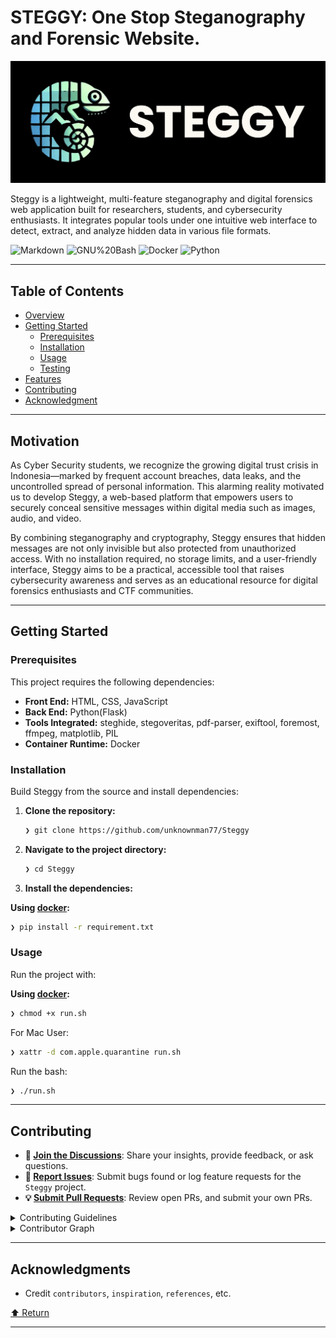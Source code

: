 <div id="top">
<div align="left">


# STEGGY: One Stop Steganography and Forensic Website.

<img src="static/background.png" alt="Steggy" width="max"/>

Steggy is a lightweight, multi-feature steganography and digital forensics web application built for researchers, students, and cybersecurity enthusiasts. It integrates popular tools under one intuitive web interface to detect, extract, and analyze hidden data in various file formats.

<img src="https://img.shields.io/badge/Markdown-000000.svg?style=flat&logo=Markdown&logoColor=white" alt="Markdown">
<img src="https://img.shields.io/badge/GNU%20Bash-4EAA25.svg?style=flat&logo=GNU-Bash&logoColor=white" alt="GNU%20Bash">
<img src="https://img.shields.io/badge/Docker-2496ED.svg?style=flat&logo=Docker&logoColor=white" alt="Docker">
<img src="https://img.shields.io/badge/Python-3776AB.svg?style=flat&logo=Python&logoColor=white" alt="Python">

---

## Table of Contents

- [Overview](#overview)
- [Getting Started](#getting-started)
    - [Prerequisites](#prerequisites)
    - [Installation](#installation)
    - [Usage](#usage)
    - [Testing](#testing)
- [Features](#features)
- [Contributing](#contributing)
- [Acknowledgment](#acknowledgment)

---

## Motivation

As Cyber Security students, we recognize the growing digital trust crisis in Indonesia—marked by frequent account breaches, data leaks, and the uncontrolled spread of personal information. This alarming reality motivated us to develop Steggy, a web-based platform that empowers users to securely conceal sensitive messages within digital media such as images, audio, and video.

By combining steganography and cryptography, Steggy ensures that hidden messages are not only invisible but also protected from unauthorized access. With no installation required, no storage limits, and a user-friendly interface, Steggy aims to be a practical, accessible tool that raises cybersecurity awareness and serves as an educational resource for digital forensics enthusiasts and CTF communities.

---

## Getting Started

### Prerequisites

This project requires the following dependencies:

- **Front End:** HTML, CSS, JavaScript
- **Back End:** Python(Flask)
- **Tools Integrated:** steghide, stegoveritas, pdf-parser, exiftool, foremost, ffmpeg, matplotlib, PIL
- **Container Runtime:** Docker

### Installation

Build Steggy from the source and install dependencies:

1. **Clone the repository:**

    ```sh
    ❯ git clone https://github.com/unknownman77/Steggy
    ```

2. **Navigate to the project directory:**

    ```sh
    ❯ cd Steggy
    ```

3. **Install the dependencies:**

**Using [docker](https://www.docker.com/):**

```sh
❯ pip install -r requirement.txt
```

### Usage

Run the project with:

**Using [docker](https://www.docker.com/):**

```sh
❯ chmod +x run.sh
```

For Mac User:

```sh
❯ xattr -d com.apple.quarantine run.sh
```

Run the bash:

```sh
❯ ./run.sh
```

---

## Contributing

- **💬 [Join the Discussions](https://github.com/unknownman77/Steggy/discussions)**: Share your insights, provide feedback, or ask questions.
- **🐛 [Report Issues](https://github.com/unknownman77/Steggy/issues)**: Submit bugs found or log feature requests for the `Steggy` project.
- **💡 [Submit Pull Requests](https://github.com/unknownman77/Steggy/blob/main/CONTRIBUTING.md)**: Review open PRs, and submit your own PRs.

<details closed>
<summary>Contributing Guidelines</summary>

1. **Fork the Repository**: Start by forking the project repository to your github account.
2. **Clone Locally**: Clone the forked repository to your local machine using a git client.
   ```sh
   git clone https://github.com/unknownman77/Steggy
   ```
3. **Create a New Branch**: Always work on a new branch, giving it a descriptive name.
   ```sh
   git checkout -b new-feature-x
   ```
4. **Make Your Changes**: Develop and test your changes locally.
5. **Commit Your Changes**: Commit with a clear message describing your updates.
   ```sh
   git commit -m 'Implemented new feature x.'
   ```
6. **Push to github**: Push the changes to your forked repository.
   ```sh
   git push origin new-feature-x
   ```
7. **Submit a Pull Request**: Create a PR against the original project repository. Clearly describe the changes and their motivations.
8. **Review**: Once your PR is reviewed and approved, it will be merged into the main branch. Congratulations on your contribution!
</details>

<details closed>
<summary>Contributor Graph</summary>
<br>
<p align="left">
   <a href="https://github.com{/unknownman77/Steggy/}graphs/contributors">
      <img src="https://contrib.rocks/image?repo=unknownman77/Steggy">
   </a>
</p>
</details>

---

## Acknowledgments

- Credit `contributors`, `inspiration`, `references`, etc.

<div align="left"><a href="#top">⬆ Return</a></div>

---

